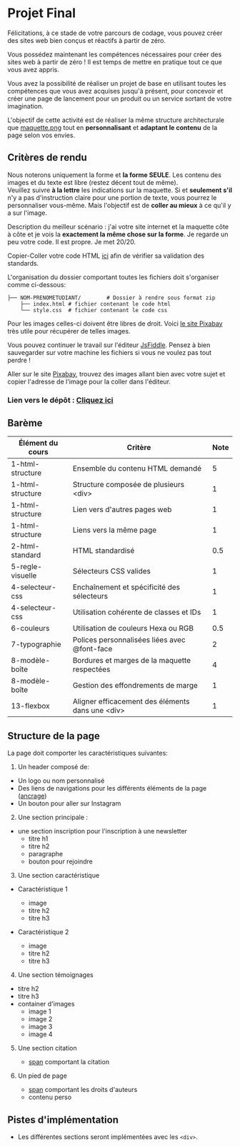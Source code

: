 # Projet Final

Félicitations, à ce stade de votre parcours de codage, vous pouvez créer des sites web bien conçus et réactifs à partir de zéro.

Vous possédez maintenant les compétences nécessaires pour créer des sites web à partir de zéro ! Il est temps de mettre en pratique tout ce que vous avez appris.

Vous avez la possibilité de réaliser un projet de base en utilisant toutes les compétences que vous avez acquises jusqu'à présent, pour concevoir et créer une page de lancement pour un produit ou un service sortant de votre imagination.

L'objectif de cette activité est de réaliser la même structure architecturale que [maquette.png](./maquette.png) tout en **personnalisant** et **adaptant le contenu** de la page selon vos envies.  

## Critères de rendu

Nous noterons uniquement la forme et **la forme SEULE**. Les contenu des images et du texte est libre (restez décent tout de même).  
Veuillez suivre **à la lettre** les indications sur la maquette. Si et **seulement s'il** n'y a pas d'instruction claire pour une portion de texte, vous pourrez le personnaliser vous-même. Mais l'objectif est de **coller au mieux** à ce qu'il y a sur l'image.  

Description du meilleur scénario : j'ai votre site internet et la maquette côte à côte et je vois la **exactement la même chose sur la forme**. Je regarde un peu votre code. Il est propre. Je met 20/20.

Copier-Coller votre code HTML [ici](https://validator.w3.org/#validate_by_input) afin de vérifier sa validation des standards.

L'organisation du dossier comportant toutes les fichiers doit s'organiser comme ci-dessous:

```
├── NOM-PRENOMETUDIANT/        # Dossier à rendre sous format zip
    ├── index.html # fichier contenant le code html
    └── style.css  # fichier contenant le code css
```

Pour les images celles-ci doivent être libres de droit. Voici [le site Pixabay](https://pixabay.com/fr/) très utile  pour récupérer de telles images.

Vous pouvez continuer le travail sur l'éditeur [JsFiddle](https://jsfiddle.net/). Pensez à bien sauvegarder sur votre machine les fichiers si vous ne voulez pas tout perdre !

Aller sur le site [Pixabay](https://pixabay.com/fr/), trouvez des images allant bien avec votre sujet et copier l'adresse de l'image pour la coller dans l'éditeur.  

### Lien vers le dépôt : <a href="https://moodle.ucly.fr/20-21/mod/assign/view.php?id=34264" target="_blank">Cliquez ici</a>

## Barème
| Élément du cours | Critère | Note |
| --------------- | --------------- | --------------- |
| 1-html-structure | Ensemble du contenu HTML demandé | 5 |
| 1-html-structure | Structure composée de plusieurs \<div\> | 1 |
| 1-html-structure | Lien vers d'autres pages web | 1 |
| 1-html-structure | Liens vers la même page | 1 |
| 2-html-standard | HTML standardisé | 0.5 |
| 5-regle-visuelle | Sélecteurs CSS valides | 1 |
| 4-selecteur-css | Enchaînement et spécificité des sélecteurs | 1 |
| 4-selecteur-css | Utilisation cohérente de classes et IDs | 1 |
| 6-couleurs | Utilisation de couleurs Hexa ou RGB | 0.5 |
| 7-typographie | Polices personnalisées liées avec @font-face | 2 |
| 8-modèle-boîte | Bordures et marges de la maquette respectées | 4 |
| 8-modèle-boîte | Gestion des effondrements de marge | 1 |
| 13-flexbox | Aligner efficacement des éléments dans une \<div\> | 1 |

## Structure de la page

La page doit comporter les caractéristiques suivantes:

1. Un header composé de:
  - Un logo ou nom personnalisé 
  - Des liens de navigations pour les différents éléments de la page ([ancrage](https://github.com/FTholin/DigitalCamp/blob/master/2-html-standard/9-lien-5.md))
  - Un bouton pour aller sur Instagram 
  
2. Une section principale :
  - une section inscription pour l'inscription à une newsletter
    - titre h1
    - titre h2
    - paragraphe
    - bouton pour rejoindre
    
3. Une section caractéristique 
  - Caractéristique 1
    - image
    - titre h2
    - titre h3
    
  - Caractéristique 2
    - image
    - titre h2
    - titre h3

4. Une section témoignages
  - titre h2
  - titre h3
  - container d'images
    - image 1
    - image 2
    - image 3
    - image 4
 
5. Une section citation
    - [span](https://developer.mozilla.org/fr/docs/Web/HTML/Element/span) comportant la citation
  
6. Un pied de page
 
    - [span](https://developer.mozilla.org/fr/docs/Web/HTML/Element/span) comportant les droits d'auteurs
    - contenu perso
    
## Pistes d'implémentation
- Les différentes sections seront implémentées avec les `<div>`.
